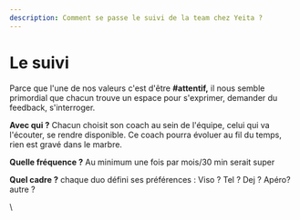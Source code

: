 ```yaml
---
description: Comment se passe le suivi de la team chez Yeita ?
---
```


# Le suivi

Parce que l'une de nos valeurs c'est d'être **#attentif,** il nous semble primordial que chacun trouve un espace pour s'exprimer, demander du feedback, s'interroger.&#x20;

**Avec qui ?** Chacun choisit son coach au sein de l'équipe, celui qui va l'écouter, se rendre disponible. Ce coach pourra évoluer au fil du temps, rien est gravé dans le marbre.&#x20;

**Quelle fréquence ?** Au minimum une fois par mois/30 min serait super

**Quel cadre ?**  chaque duo défini ses préférences : Viso ? Tel ? Dej ? Apéro? autre ?

\
